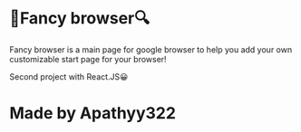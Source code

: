 # 🤵Fancy browser🔍

Fancy browser is a main page for google browser to help you add your own customizable start page for your browser!

Second project with React.JS😀

# Made by Apathyy322
